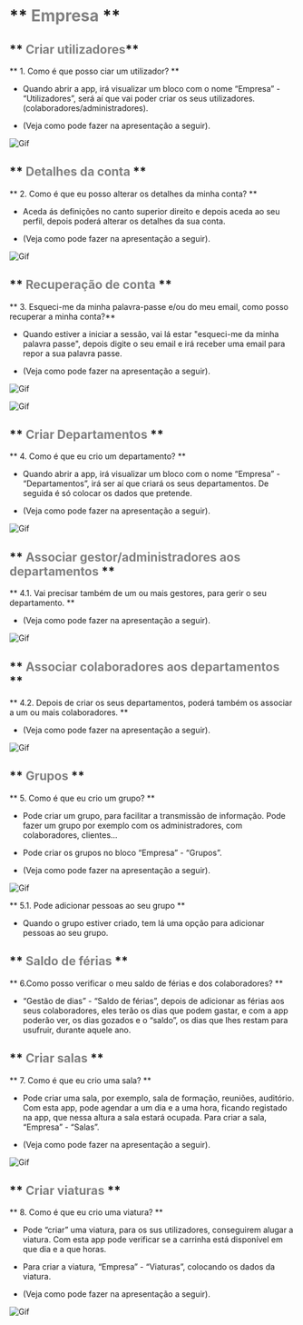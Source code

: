 # ** <span style="color:Grey">Empresa</span> **

## ** <span style="color:Grey">Criar utilizadores</span>** 

 ** 1. Como é que posso ciar um utilizador? **

- Quando abrir a app, irá visualizar um bloco com o nome “Empresa” - “Utilizadores”, será aí que vai poder criar os seus utilizadores. (colaboradores/administradores). 

- (Veja como pode fazer na apresentação a seguir). 

![Gif](/imagem/2.gif)

## ** <span style="color:Grey">Detalhes da conta</span> **


** 2. Como é que eu posso alterar os detalhes da minha conta? **

- Aceda ás definições no canto superior direito e depois aceda ao seu perfil, depois poderá alterar os detalhes da sua conta.

- (Veja como pode fazer na apresentação a seguir). 

![Gif](/imagem/31.gif)




## ** <span style="color:Grey">Recuperação de conta</span> **

** 3. Esqueci-me da minha palavra-passe e/ou do meu email, como posso recuperar a minha conta?**

- Quando estiver a iniciar a sessão, vai lá estar "esqueci-me da minha palavra passe", depois digite o seu email e irá receber uma email para repor a sua palavra passe.

- (Veja como pode fazer na apresentação a seguir). 


![Gif](/imagem/32.gif)

![Gif](/imagem/33.gif)

## ** <span style="color:Grey">Criar Departamentos</span> **


** 4. Como é que eu crio um departamento? **

- Quando abrir a app, irá visualizar um bloco com o nome “Empresa” - “Departamentos”, irá ser aí que criará os seus departamentos. De seguida é só colocar os dados que pretende. 

- (Veja como pode fazer na apresentação a seguir). 


![Gif](/imagem/4.gif)


## ** <span style="color:Grey">Associar gestor/administradores aos departamentos</span> **

** 4.1.  Vai precisar também de um ou mais gestores, para gerir o seu departamento. **

- (Veja como pode fazer na apresentação a seguir). 

![Gif](/imagem/6.gif)

## ** <span style="color:Grey">Associar colaboradores aos departamentos</span> **

** 4.2. Depois de criar os seus departamentos, poderá também os associar a um ou mais colaboradores. **

- (Veja como pode fazer na apresentação a seguir). 

![Gif](/imagem/5.gif)




## **  <span style="color:Grey">Grupos</span> **

 
 
** 5. Como é que eu crio um grupo? **

- Pode criar um grupo, para facilitar a transmissão de informação. Pode fazer um grupo por exemplo com os administradores, com colaboradores, clientes... 

- Pode criar os grupos no bloco “Empresa” - “Grupos”. 

-  (Veja como pode fazer na apresentação a seguir). 

![Gif](/imagem/7.gif)



** 5.1. Pode adicionar pessoas ao seu grupo **

- Quando o grupo estiver criado, tem lá uma opção para adicionar pessoas ao seu grupo.



## ** <span style="color:Grey">Saldo de férias</span> **

** 6.Como posso verificar o meu saldo de férias e dos colaboradores?    ** 

- “Gestão de dias” - “Saldo de férias”, depois de adicionar as férias aos seus colaboradores, eles terão os dias que podem gastar, e com a app poderão ver, os dias gozados e o “saldo”, os dias que lhes restam para usufruir, durante aquele ano.  


## ** <span style="color:Grey">Criar salas</span> **

** 7. Como é que eu crio uma sala? **

- Pode criar uma sala, por exemplo, sala de formação, reuniões, auditório. Com esta app, pode agendar a um dia e a uma hora, ficando registado na app, que nessa altura a sala estará ocupada. Para criar a sala, “Empresa” - “Salas”. 

- (Veja como pode fazer na apresentação a seguir).  

![Gif](/imagem/8.gif)





## ** <span style="color:Grey">Criar viaturas</span> **

** 8. Como é que eu crio uma viatura? **

- Pode “criar” uma viatura, para os sus utilizadores, conseguirem alugar a viatura. Com esta app pode verificar se a carrinha está disponível em que dia e a que horas.  

- Para criar a viatura, “Empresa” - “Viaturas”, colocando os dados da viatura. 

- (Veja como pode fazer na apresentação a seguir). 


![Gif](/imagem/10.gif)


 




